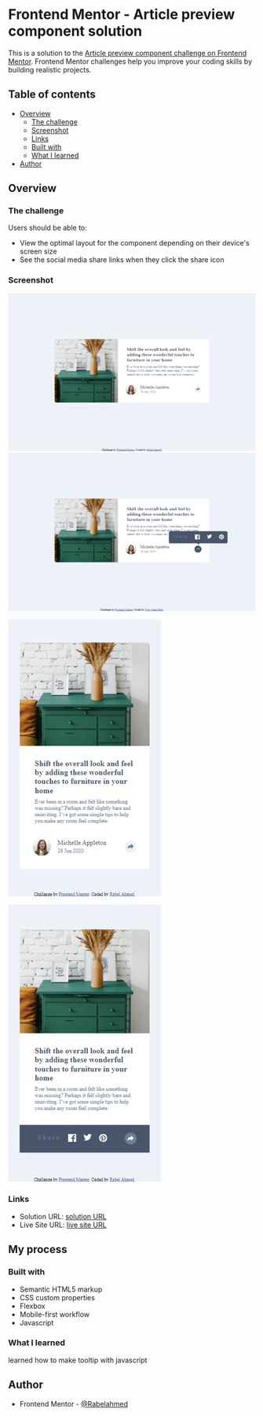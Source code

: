 # Frontend Mentor - Article preview component solution

This is a solution to the [Article preview component challenge on Frontend Mentor](https://www.frontendmentor.io/challenges/article-preview-component-dYBN_pYFT). Frontend Mentor challenges help you improve your coding skills by building realistic projects. 

## Table of contents

- [Overview](#overview)
  - [The challenge](#the-challenge)
  - [Screenshot](#screenshot)
  - [Links](#links)
  - [Built with](#built-with)
  - [What I learned](#what-i-learned)
- [Author](#author)

## Overview

### The challenge

Users should be able to:

- View the optimal layout for the component depending on their device's screen size
- See the social media share links when they click the share icon

### Screenshot
![desktop screenshot](./images/FireShot%20Capture%20020%20-%20Frontend%20Mentor%20-%20Article%20preview%20component%20-%20127.0.0.1.png)
![desktop active Screenshot](./images/FireShot%20Capture%20017%20-%20Frontend%20Mentor%20-%20Article%20preview%20component%20-%20127.0.0.1.png) 

![mobile screenshot](./images/FireShot%20Capture%20019%20-%20Frontend%20Mentor%20-%20Article%20preview%20component%20-%20127.0.0.1.png)

![mobile active screenshot](./images/FireShot%20Capture%20021%20-%20Frontend%20Mentor%20-%20Article%20preview%20component%20-%20127.0.0.1.png)



### Links

- Solution URL: [solution URL](https://www.frontendmentor.io/solutions/responsive-article-preview-component-2chOeS74yV)
- Live Site URL: [live site URL](https://rabelahmed.github.io/article-preview-component-master/)

## My process

### Built with

- Semantic HTML5 markup
- CSS custom properties
- Flexbox
- Mobile-first workflow
- Javascript



### What I learned

learned how to make tooltip with javascript



## Author

- Frontend Mentor - [@Rabelahmed](https://www.frontendmentor.io/profile/Rabelahmed)

